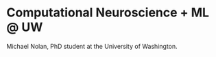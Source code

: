 # Computational Neuroscience + ML @ UW

Michael Nolan, PhD student at the University of Washington.

